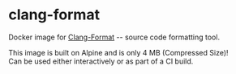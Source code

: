 # clang-format

Docker image for [Clang-Format](https://clang.llvm.org/docs/ClangFormat.html) -- 
source code formatting tool.

This image is built on Alpine and is only 4 MB (Compressed Size)!  
Can be used either interactively or as part of a CI build.  
